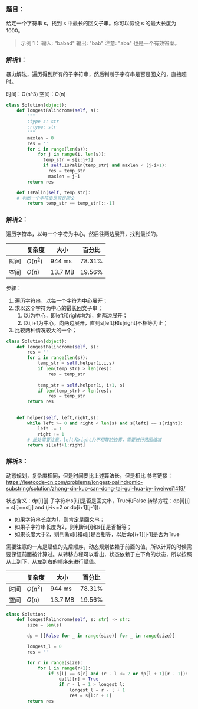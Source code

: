 ### 题目：
给定一个字符串 s，找到 s 中最长的回文子串。你可以假设 s 的最大长度为 1000。

>示例 1：
输入: "babad"
输出: "bab"
注意: "aba" 也是一个有效答案。

### 解析1：
暴力解法，遍历得到所有的子字符串，然后判断子字符串是否是回文的，直接超时。

时间：O(n^3)
空间：O(n)

```python
class Solution(object):
    def longestPalindrome(self, s):
        """
        :type s: str
        :rtype: str
        """
        maxlen = 0
        res = ''
        for i in range(len(s)):
            for j in range(i, len(s)):
              temp_str = s[i:j+1]
              if self.IsPalin(temp_str) and maxlen < (j-i+1):
                res = temp_str
                maxlen = j-i
        return res

    def IsPalin(self, temp_str):
    # 判断一个字符串是否是回文
        return temp_str == temp_str[::-1]
```

### 解析2：
遍历字符串，以每一个字符为中心，然后往两边展开，找到最长的。

|  |复杂度|大小|百分比|
|--|--|--|--|
|时间|$O(n^2)$|944 ms|78.31%|
|空间|$O(n)$|13.7 MB|19.56%|

步骤：
1. 遍历字符串，以每一个字符为中心展开；
2. 求以这个字符为中心的最长回文子串；
   1. 以i为中心，即left和right均为i，向两边展开；
   2. 以i,i+1为中心，向两边展开，直到s[left]和s[right]不相等为止；
3. 比较两种情况较大的一个；


```python
class Solution(object):
    def longestPalindrome(self, s):
        res = ''
        for i in range(len(s)):
            temp_str = self.helper(i,i,s)
            if len(temp_str) > len(res):
                res = temp_str
                
            temp_str = self.helper(i, i+1, s)
            if len(temp_str) > len(res):
                res = temp_str
        return res
    

    def helper(self, left,right,s):
        while left >= 0 and right < len(s) and s[left] == s[right]:
            left -= 1
            right += 1
        # 此处需要注意，left和right为不相等的边界，需要进行范围缩减
        return s[left+1:right]
```

### 解析3：
动态规划，复杂度相同，但是时间要比上述算法长，但是相比
参考链接：https://leetcode-cn.com/problems/longest-palindromic-substring/solution/zhong-xin-kuo-san-dong-tai-gui-hua-by-liweiwei1419/

状态含义：dp[i][j] 子字符串s[i,j]是否是回文串，True和False
转移方程：dp[i][j] = s[i]==s[j] and (j-i<=2 or dp[i+1][j-1]):
* 如果字符串长度为1，则肯定是回文串；
* 如果子字符串长度为2，则判断s[i]和s[j]是否相等；
* 如果长度大于2，则判断s[i]和s[j]是否相等，以后dp[i+1][j-1]是否为True

需要注意的一点是赋值的先后顺序，动态规划依赖于前面的值，所以计算的时候需要保证前面被计算过。从转移方程可以看出，状态依赖于左下角的状态，所以按照从上到下，从左到右的顺序来进行赋值。

|  |复杂度|大小|百分比|
|--|--|--|--|
|时间|$O(n^2)$|944 ms|78.31%|
|空间|$O(n)$|13.7 MB|19.56%|

```python
class Solution:
    def longestPalindrome(self, s: str) -> str:
        size = len(s)

        dp = [[False for _ in range(size)] for _ in range(size)]

        longest_l = 0
        res = ''

        for r in range(size):
            for l in range(r+1):
                if s[l] == s[r] and (r - l <= 2 or dp[l + 1][r - 1]):
                    dp[l][r] = True
                    if r - l + 1 > longest_l:
                        longest_l = r - l + 1
                        res = s[l:r + 1]
        return res
```